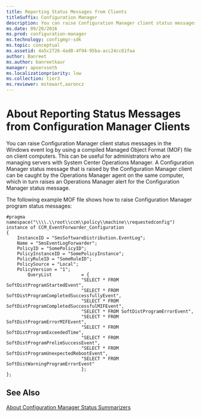 ```yaml
---
title: Reporting Status Messages from Clients
titleSuffix: Configuration Manager
description: You can raise Configuration Manager client status messages in the Windows event log by using a compiled Managed Object Format (MOF) file on client computers.
ms.date: 09/20/2016
ms.prod: configuration-manager
ms.technology: configmgr-sdk
ms.topic: conceptual
ms.assetid: 4a5c2726-4ad8-4f94-95ba-acc24cc61faa
author: Banreet
ms.author: banreetkaur
manager: apoorvseth
ms.localizationpriority: low
ms.collection: tier3
ms.reviewer: mstewart,aaroncz 
---
```

# About Reporting Status Messages from Configuration Manager Clients
You can raise Configuration Manager client status messages in the Windows event log by using a compiled Managed Object Format (MOF) file on client computers. This can be useful for administrators who are managing servers with System Center Operations Manager. A Configuration Manager status message that is raised by the Configuration Manager client can be caught by the Operations Manager agent on the same computer, which in turn raises an Operations Manager alert for the Configuration Manager status message.  

 The following example MOF file shows how to raise Configuration Manager program status messages:  

```  
#pragma namespace("\\\\.\\root\\ccm\\policy\\machine\\requestedconfig")  
instance of CCM_EventForwarder_Configuration  
{  
    InstanceID = "SmsSoftwareDistribution.EventLog";  
    Name = "SmsEventLogForwarder";  
    PolicyID = "SomePolicyID";  
    PolicyInstanceID = "SomePolicyInstance";  
    PolicyRuleID = "SomeRuleID";  
    PolicySource = "Local";  
    PolicyVersion = "1";  
        QueryList           = {  
                            "SELECT * FROM SoftDistProgramStartedEvent",  
                            "SELECT * FROM SoftDistProgramCompletedSuccessfullyEvent",  
                            "SELECT * FROM SoftDistProgramCompletedSuccessfulMIFEvent",  
                            "SELECT * FROM SoftDistProgramErrorEvent",  
                            "SELECT * FROM SoftDistProgramErrorMIFEvent",  
                            "SELECT * FROM SoftDistProgramExceededTime",  
                            "SELECT * FROM SoftDistProgramPrelimSuccessEvent",  
                            "SELECT * FROM SoftDistProgramUnexpectedRebootEvent",  
                            "SELECT * FROM SoftDistWarningProgramErrorEvent"  
                            };    
};  
```  

## See Also  
 [About Configuration Manager Status Summarizers](../../../../develop/core/servers/manage/about-configuration-manager-status-summarizers.md)
